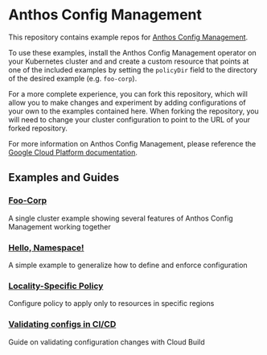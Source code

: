 # Anthos Config Management

This repository contains example repos for [Anthos Config Management][1].

To use these examples, install the Anthos Config Management operator on your
Kubernetes cluster and and create a custom resource that points at one of the
included examples by setting the `policyDir` field to the directory of the
desired example (e.g. `foo-corp`).

For a more complete experience, you can fork this repository, which will allow
you to make changes and experiment by adding configurations of your own to the
examples contained here. When forking the repository, you will need to change
your cluster configuration to point to the URL of your forked repository.

For more information on Anthos Config Management, please reference the
[Google Cloud Platform documentation][2].

## Examples and Guides

### [Foo-Corp](foo-corp/)

A single cluster example showing several features of Anthos Config Management
working together

### [Hello, Namespace!](hello-namespace/)

A simple example to generalize how to define and enforce configuration

### [Locality-Specific Policy](locality-specific-policy/)

Configure policy to apply only to resources in specific regions

### [Validating configs in CI/CD](docs/how-to-validate-ci-cd)

Guide on validating configuration changes with Cloud Build

[1]: https://cloud.google.com/anthos-config-management/
[2]: https://cloud.google.com/anthos-config-management/docs
